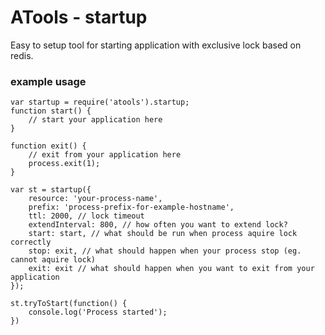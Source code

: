 # ATools - startup 

Easy to setup tool for starting application with exclusive lock based on redis.

### example usage
```
var startup = require('atools').startup;
function start() {
    // start your application here
}

function exit() {
    // exit from your application here
    process.exit(1);
}

var st = startup({
    resource: 'your-process-name',
    prefix: 'process-prefix-for-example-hostname',
    ttl: 2000, // lock timeout
    extendInterval: 800, // how often you want to extend lock?
    start: start, // what should be run when process aquire lock correctly
    stop: exit, // what should happen when your process stop (eg. cannot aquire lock)
    exit: exit // what should happen when you want to exit from your application
});

st.tryToStart(function() {
    console.log('Process started');
})
```
